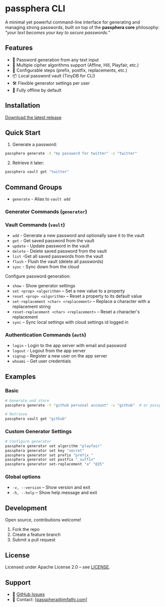 # passphera CLI

A minimal yet powerful command-line interface for generating and managing strong passwords, built on top of the **passphera core** philosophy: *"your text becomes your key to secure passwords."*

## Features

* 🔐 Password generation from any text input
* 🔄 Multiple cipher algorithms support (Affine, Hill, Playfair, etc.)
* 🧩 Configurable steps (prefix, postfix, replacements, etc.)
* 📦 Local password vault (TinyDB for CLI)
* 🛠️ Flexible generator settings per user
* 🚀 Fully offline by default

## Installation

[Download the latest release](https://passphera.imfathi.com/)

## Quick Start

1. Generate a password:

```bash
passphera generate -t "my password for twitter" -c "twitter"
```

2. Retrieve it later:

```bash
passphera vault get "twitter"
```

## Command Groups

* `generate` - Alias to `vault add`

### Generator Commands (`generator`)

### Vault Commands (`vault`)

* `add` - Generate a new password and optionally save it to the vault
* `get` - Get saved password from the vault
* `update` - Update password in the vault
* `delete` - Delete saved password from the vault
* `list` -Get all saved passwords from the vault
* `flush` - Flush the vault (delete all passwords)
* `sync` - Sync down from the cloud

Configure password generation:

* `show` - Show generator settings
* `set <prop> <algorithm>` – Set a new value to a property
* `reset <prop> <algorithm>` – Reset a property to its default value
* `set-replacement <char> <replacement>` – Replace a character with a replacement string
* `reset-replacement <char> <replacement>` – Reset a character's replacement
* `sync` – Sync local settings with cloud settings id logged in

### Authentication Commands (`auth`)

* `login` - Login to the app server with email and password
* `logout` - Logout from the app server
* `signup` - Register a new user on the app server
* `whoami` - Get user credentials

## Examples

### Basic

```bash
# Generate and store
passphera generate -t "github personal account" -c "github"  # or passphera vault add

# Retrieve
passphera vault get "github"
```

### Custom Generator Settings

```bash
# Configure generator
passphera generator set algorithm "playfair"
passphera generator set key "secret"
passphera generator set prefix "prefix_"
passphera generator set postfix "_suffix"
passphera generator set-replacement "a" "@25"
```

### Global options


* `-v, --version` – Show version and exit
* `-h, --help` – Show help message and exit

## Development

Open source, contributions welcome!

1. Fork the repo
2. Create a feature branch
3. Submit a pull request

## License

Licensed under Apache License 2.0 – see [LICENSE](LICENSE).

## Support

* 📝 [GitHub Issues](https://github.com/passphera/cli/issues)
* 📧 Contact: \[[passphera@imfathi.com](mailto:passphera@imfathi.com)]
